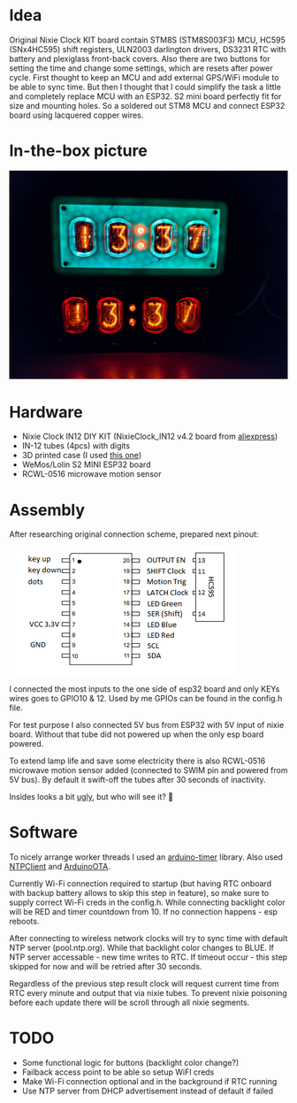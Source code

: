# Idea

Original Nixie Clock KIT board contain STM8S (STM8S003F3) MCU, HC595 (SNx4HC595) shift registers, ULN2003 darlington drivers, DS3231 RTC with battery and plexiglass front-back covers. Also there are two buttons for setting the time and change some settings, which are resets after power cycle. First thought to keep an MCU and add external GPS/WiFi module to be able to sync time. But then I thought that I could simplify the task a little and completely replace MCU with an ESP32. S2 mini board perfectly fit for size and mounting holes. So a soldered out STM8 MCU and connect ESP32 board using lacquered copper wires.

# In-the-box picture

![nixie-stm8-pinout](https://github.com/darkbyte-ru/Nixie-Clock-esp32/blob/main/Image/nixie-clock-in12-dark.jpg?raw=true)

# Hardware

- Nixie Clock IN12 DIY KIT (NixieClock_IN12 v4.2 board from [aliexpress](https://aliexpress.ru/wholesale?SearchText=nixie+clock+in12))
- IN-12 tubes (4pcs) with digits
- 3D printed case (I used [this one](https://www.printables.com/model/69286-in-12-nixie-clock-by-delucalabs))
- WeMos/Lolin S2 MINI ESP32 board
- RCWL-0516 microwave motion sensor

# Assembly

After researching original connection scheme, prepared next pinout: 

![nixie-stm8-pinout](https://github.com/darkbyte-ru/Nixie-Clock-esp32/blob/main/Image/nixie-stm8-connection.png?raw=true)

I connected the most inputs to the one side of esp32 board and only KEYs wires goes to GPIO10 & 12. Used by me GPIOs can be found in the config.h file.

For test purpose I also connected 5V bus from ESP32 with 5V input of nixie board. Without that tube did not powered up when the only esp board powered.

To extend lamp life and save some electricity there is also RCWL-0516 microwave motion sensor added (connected to SWIM pin and powered from 5V bus). By default it swift-off the tubes after 30 seconds of inactivity.

Insides looks a bit [ugly](https://github.com/darkbyte-ru/Nixie-Clock-esp32/blob/main/Image/heart-transplant.jpg), but who will see it? 🤷

# Software

To nicely arrange worker threads I used an [arduino-timer](https://github.com/contrem/arduino-timer) library. Also used [NTPClient](https://github.com/arduino-libraries/NTPClient) and [ArduinoOTA](https://github.com/espressif/arduino-esp32/tree/master/libraries/ArduinoOTA).

Currently Wi-Fi connection required to startup (but having RTC onboard with backup battery allows to skip this step in feature), so make sure to supply correct Wi-Fi creds in the config.h. While connecting backlight color will be RED and timer countdown from 10. If no connection happens - esp reboots. 

After connecting to wireless network clocks will try to sync time with default NTP server (pool.ntp.org). While that backlight color changes to BLUE. If NTP server accessable - new time writes to RTC. If timeout occur - this step skipped for now and will be retried after 30 seconds.

Regardless of the previous step result clock will request current time from RTC every minute and output that via nixie tubes. To prevent nixie poisoning before each update there will be scroll through all nixie segments.

# TODO

- Some functional logic for buttons (backlight color change?)
- Failback access point to be able so setup WiFI creds
- Make Wi-Fi connection optional and in the background if RTC running
- Use NTP server from DHCP advertisement instead of default if failed
